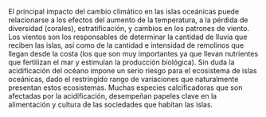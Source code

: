El principal impacto del cambio climático en las islas oceánicas puede relacionarse a los efectos del aumento de la temperatura, a la pérdida de diversidad (corales), estratificación, y cambios en los patrones de viento. Los vientos son los responsables de determinar la cantidad de lluvia que reciben las islas, así como de la cantidad e intensidad de remolinos que llegan desde la costa (los que son muy importantes ya que llevan nutrientes que fertilizan el mar y estimulan la producción biológica). Sin duda la acidificación del océano impone un serio riesgo para el ecosistema de islas oceánicas, dado el restringido rango de variaciones que naturalmente presentan estos ecosistemas. Muchas especies calcificadoras que son afectadas por la acidificación, desempeñan papeles clave en la alimentación y cultura de las sociedades que habitan las islas.